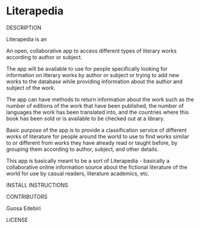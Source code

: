 # Literapedia

DESCRIPTION

Literapedia is an 

An open, collaborative app to access different types of literary works
according to author or subject.

The app will be available to use for people specifically looking
for information on literary works by author or subject or trying to add new 
works to the database while providing information about the author and subject
of the work.


The app can have methods to return information about the work
such as the number of editions of the work that have been published,
the number of languages the work has been translated into, and the countries 
where this book has been sold or is available to be checked out at a library.


Basic purpose of the app is to provide a classification 
service of different works of literature for people
around the world to use to find works similar to or
different from works they have already read or taught before, 
by grouping them according to author, subject, and other details.


This app is basically meant to be a sort of Literapedia - 
basically a collaborative online information source about the 
fictional literature of the world for use by casual readers, literature academics, etc. 


INSTALL INSTRUCTIONS


CONTRIBUTORS

Guosa Edebiri

LICENSE


